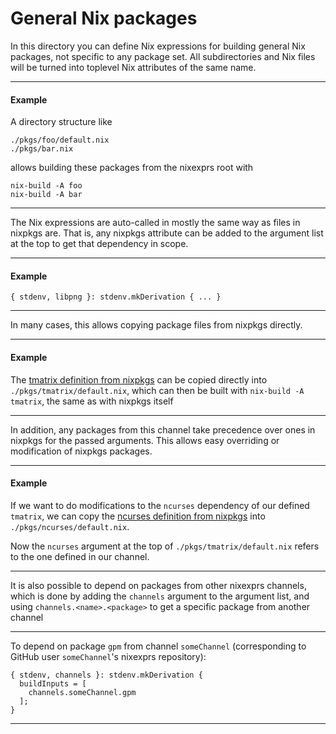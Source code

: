 # General Nix packages

In this directory you can define Nix expressions for building general Nix packages, not specific to any package set. All subdirectories and Nix files will be turned into toplevel Nix attributes of the same name.

---
#### Example

A directory structure like

```
./pkgs/foo/default.nix
./pkgs/bar.nix
```

allows building these packages from the nixexprs root with

```
nix-build -A foo
nix-build -A bar
```

---

The Nix expressions are auto-called in mostly the same way as files in nixpkgs are. That is, any nixpkgs attribute can be added to the argument list at the top to get that dependency in scope.

---
#### Example

```
{ stdenv, libpng }: stdenv.mkDerivation { ... }
```

---

In many cases, this allows copying package files from nixpkgs directly.

---
#### Example

The [tmatrix definition from nixpkgs](https://github.com/NixOS/nixpkgs/blob/master/pkgs/applications/misc/tmatrix/default.nix) can be copied directly into `./pkgs/tmatrix/default.nix`, which can then be built with `nix-build -A tmatrix`, the same as with nixpkgs itself

---

In addition, any packages from this channel take precedence over ones in nixpkgs for the passed arguments. This allows easy overriding or modification of nixpkgs packages.

---
#### Example

If we want to do modifications to the `ncurses` dependency of our defined `tmatrix`, we can copy the [ncurses definition from nixpkgs](https://github.com/NixOS/nixpkgs/blob/master/pkgs/development/libraries/ncurses/default.nix) into `./pkgs/ncurses/default.nix`.

Now the `ncurses` argument at the top of `./pkgs/tmatrix/default.nix` refers to the one defined in our channel.

---

It is also possible to depend on packages from other nixexprs channels, which is done by adding the `channels` argument to the argument list, and using `channels.<name>.<package>` to get a specific package from another channel

---
To depend on package `gpm` from channel `someChannel` (corresponding to GitHub user `someChannel`'s nixexprs repository):

```
{ stdenv, channels }: stdenv.mkDerivation {
  buildInputs = [
    channels.someChannel.gpm
  ];
}
```

---
